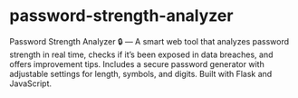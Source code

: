 # password-strength-analyzer
Password Strength Analyzer 🔒 — A smart web tool that analyzes password strength in real time, checks if it’s been exposed in data breaches, and offers improvement tips. Includes a secure password generator with adjustable settings for length, symbols, and digits. Built with Flask and JavaScript.
